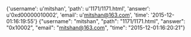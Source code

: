 {'username': u'mitshan', 'path': u'1171/1171.html', 'answer': u'0xd00000010002', 'email': u'mitshan@163.com', 'time': '2015-12-01:16:19:55'}
{"username": "mitshan", "path": "1171/1171.html", "answer": "0x10002", "email": "mitshan@163.com", "time": "2015-12-01:16:20:21"}